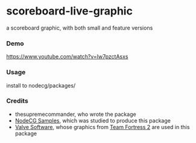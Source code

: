 scoreboard-live-graphic
=======================

a scoreboard graphic, with both small and feature versions

### Demo
https://www.youtube.com/watch?v=Iw7pzctAsxs

### Usage
install to nodecg/packages/

### Credits
* thesupremecommander, who wrote the package
* [NodeCG Samples](https://github.com/nodecg/nodecg-samples), which was studied to produce this package
* [Valve Software](http://valvesoftware.com/), whose graphics from [Team Fortress 2](http://teamfortress.com/) are used in this package
